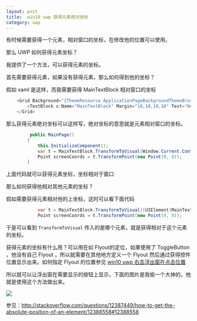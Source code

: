 ```yaml
---
layout: post
title:  win10 uwp 获得元素绝对坐标 
category: uwp 
---
```


有时候需要获得一个元素，相对窗口的坐标，在修改他的位置可以使用。

那么 UWP 如何获得元素坐标？

我提供了一个方法，可以获得元素的坐标。

<!--more-->

<div id="toc"></div>

首先需要获得元素，如果没有获得元素，那么如何得到他的坐标？

假如 xaml 是这样，而我需要获得 MainTextBlock 相对窗口的坐标


```csharp
    <Grid Background="{ThemeResource ApplicationPageBackgroundThemeBrush}">
        <TextBlock x:Name="MainTextBlock" Margin="10,10,10,10" Text="Hello" />
    </Grid>
```

那么获得元素绝对坐标可以这样写，绝对坐标的意思就是元素相对窗口的坐标。


```csharp
         public MainPage()
        {
            this.InitializeComponent();
            var t = MainTextBlock.TransformToVisual(Window.Current.Content);
            Point screenCoords = t.TransformPoint(new Point(0, 0));
        }
```

上面代码就可以获得元素坐标，坐标相对于窗口

那么如何获得他相对其他元素的坐标？

假如需要获得元素相对他的上坐标，这时可以看下面代码


```csharp
            var t = MainTextBlock.TransformToVisual((UIElement)MainTextBlock.Parent);
            Point screenCoords = t.TransformPoint(new Point(0, 0));
```

于是可以看到 `TransformToVisual` 传入的是哪个元素，就是获得相对于这个元素的坐标。

获得元素的坐标有什么用？可以用在如 Flyout的定位，如果使用了  ToggleButton ，他没有自己 Flyout ，所以就需要在其他地方定义一个 Flyout 然后通过获得控件位置显示出来。如何指定 Flyout 的位置参见 [win10 uwp 右击浮出窗在点击位置 ](http://blog.csdn.net/lindexi_gd/article/details/52724410)

所以就可以让浮出窗在需要显示的按钮上显示，下面的图片是我偷一个大神的，他就是使用这个方法做出来。

![](http://7xqpl8.com1.z0.glb.clouddn.com/34fdad35-5dfe-a75b-2b4b-8c5e313038e2%2F2017627974.jpg)


参见：http://stackoverflow.com/questions/12387449/how-to-get-the-absolute-position-of-an-element/12388558#12388558

 
